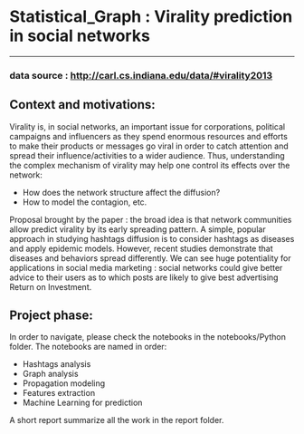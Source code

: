 # Statistical_Graph : Virality prediction in social networks

-------------------------------

### data source : http://carl.cs.indiana.edu/data/#virality2013


## Context and motivations:
Virality is, in social networks, an important issue for corporations, political campaigns and influencers as they spend enormous resources and efforts to make their products or messages go viral in order to catch attention and spread their influence/activities to a wider audience.
Thus, understanding the complex mechanism of virality may help one control its effects over the network:
- How does the network structure affect the diffusion? 
- How to model the contagion, etc.

Proposal brought by the paper : the broad idea is that network communities allow predict virality by its early spreading pattern. A simple, popular approach in studying hashtags diffusion is to consider hashtags as diseases and apply epidemic models. However, recent studies demonstrate that diseases and behaviors spread differently.
We can see huge potentiality for applications in social media marketing : social networks could give better advice to their users as to which posts are likely to give best advertising Return on Investment.

## Project phase:
In order to navigate, please check the notebooks in the notebooks/Python folder. The notebooks are named in order:
- Hashtags analysis
- Graph analysis
- Propagation modeling
- Features extraction
- Machine Learning for prediction

A short report summarize all the work in the report folder.
